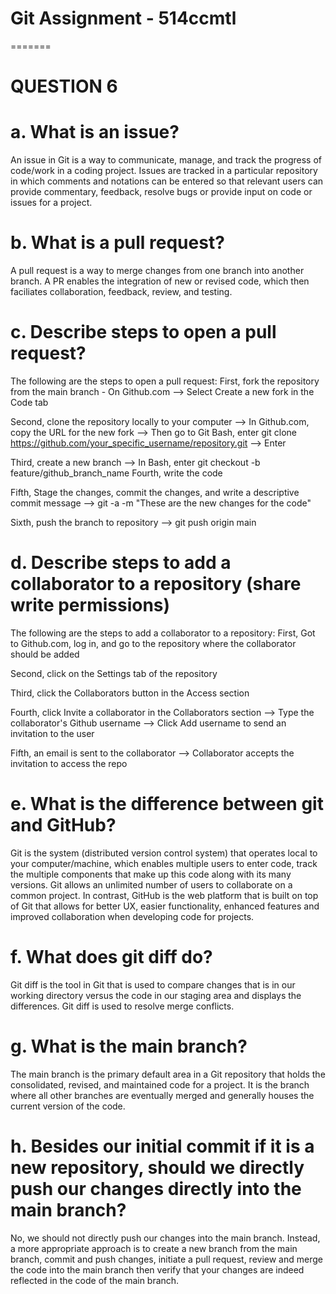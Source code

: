 # Git Assignment - 514ccmtl
=======

# QUESTION 6
# a. What is an issue?
An issue in Git is a way to communicate, manage, and track the progress of code/work in a coding project. Issues are tracked in a particular repository in which comments and notations can be entered so that relevant users can provide commentary, feedback, resolve bugs or provide input on code or issues for a project. 

# b. What is a pull request?
A pull request is a way to merge changes from one branch into another branch. A PR enables the integration of new or revised code, which then faciliates collaboration, feedback, review, and testing.

# c. Describe steps to open a pull request?
The following are the steps to open a pull request:
First, fork the repository from the main branch - On Github.com --> Select Create a new fork in the Code tab 

Second, clone the repository locally to your computer --> In Github.com, copy the URL for the new fork --> Then go to Git Bash, enter git clone https://github.com/your_specific_username/repository.git --> Enter

Third, create a new branch --> In Bash, enter git checkout -b feature/github_branch_name
Fourth, write the code

Fifth, Stage the changes, commit the changes, and write a descriptive commit message --> git -a -m "These are the new changes for the code"

Sixth, push the branch to repository --> git push origin main 

# d. Describe steps to add a collaborator to a repository (share write permissions)
The following are the steps to add a collaborator to a repository:
First, Got to Github.com, log in, and go to the repository where the collaborator should be added

Second, click on the Settings tab of the repository

Third, click the Collaborators button in the Access section

Fourth, click Invite a collaborator in the Collaborators section --> Type the collaborator's Github username --> Click Add username to send an invitation to the user

Fifth, an email is sent to the collaborator --> Collaborator accepts the invitation to access the repo

# e. What is the difference between git and GitHub?
Git is the system (distributed version control system) that operates local to your computer/machine, which enables multiple users to enter code, track the multiple components that make up this code along with its many versions. Git allows an unlimited number of users to collaborate on a common project. In contrast, GitHub is the web platform that is built on top of Git that allows for better UX, easier functionality, enhanced features and improved collaboration when developing code for projects.

# f. What does git diff do?
Git diff is the tool in Git that is used to compare changes that is in our working directory versus the code in our staging area and displays the differences. Git diff is used to resolve merge conflicts.

# g. What is the main branch?
The main branch is the primary default area in a Git repository that holds the consolidated, revised, and maintained code for a project. It is the branch where all other branches are eventually merged and generally houses the current version of the code. 

# h. Besides our initial commit if it is a new repository, should we directly push our changes directly into the main branch?
No, we should not directly push our changes into the main branch. Instead, a more appropriate approach is to create a new branch from the main branch, commit and push changes, initiate a pull request, review and merge the code into the main branch then verify that your changes are indeed reflected in the code of the main branch.